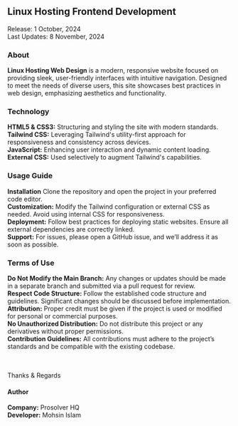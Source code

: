 <h2>Linux Hosting Frontend Development</h2>

Release: 1 October, 2024 </br>
Last Updates: 8 November, 2024

<h3>About</h3>
<b>Linux Hosting Web Design</b> is a modern, responsive website focused on providing sleek, user-friendly interfaces with intuitive navigation. Designed to meet the needs of diverse users, this site showcases best practices in web design, emphasizing aesthetics and functionality.

<h3>Technology</h3>
<b>HTML5 & CSS3:</b> Structuring and styling the site with modern standards. </br>
<b>Tailwind CSS:</b> Leveraging Tailwind's utility-first approach for responsiveness and consistency across devices. </br>
<b>JavaScript:</b> Enhancing user interaction and dynamic content loading. </br>
<b>External CSS:</b> Used selectively to augment Tailwind's capabilities. 

<h3>Usage Guide</h3>
<b>Installation</b> Clone the repository and open the project in your preferred code editor. </br>
<b>Customization:</b> Modify the Tailwind configuration or external CSS as needed. Avoid using internal CSS for responsiveness. </br>
<b>Deployment:</b> Follow best practices for deploying static websites. Ensure all external dependencies are correctly linked. </br>
<b>Support:</b> For issues, please open a GitHub issue, and we’ll address it as soon as possible.

<h3>Terms of Use</h3>
<b>Do Not Modify the Main Branch:</b> Any changes or updates should be made in a separate branch and submitted via a pull request for review. </br>
<b>Respect Code Structure:</b> Follow the established code structure and guidelines. Significant changes should be discussed before implementation. </br>
<b>Attribution:</b> Proper credit must be given if the project is used or modified for personal or commercial purposes. </br>
<b>No Unauthorized Distribution:</b> Do not distribute this project or any derivatives without proper permissions. </br>
<b>Contribution Guidelines:</b> All contributions must adhere to the project’s standards and be compatible with the existing codebase. </br>

</br>
</br>

Thanks & Regards


<h4>Author</h4>
<b>Company:</b> Prosolver HQ </br>
<b>Developer:</b> Mohsin Islam

